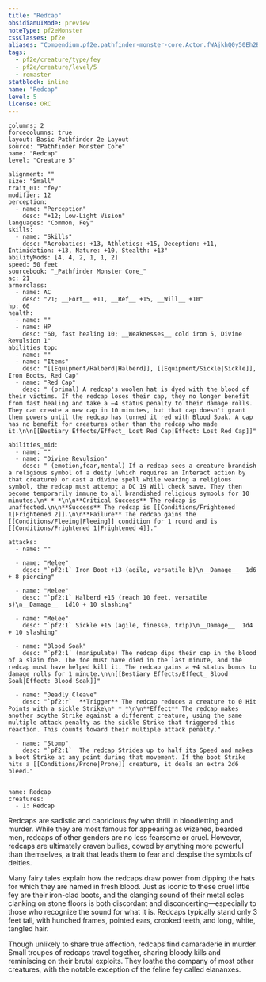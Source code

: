 ```yaml
---
title: "Redcap"
obsidianUIMode: preview
noteType: pf2eMonster
cssClasses: pf2e
aliases: "Compendium.pf2e.pathfinder-monster-core.Actor.fWAjkhQ0y50Eh2BT" 
tags:
  - pf2e/creature/type/fey
  - pf2e/creature/level/5
  - remaster
statblock: inline
name: "Redcap"
level: 5
license: ORC
---
```


```statblock
columns: 2
forcecolumns: true
layout: Basic Pathfinder 2e Layout
source: "Pathfinder Monster Core"
name: "Redcap"
level: "Creature 5"

alignment: ""
size: "Small"
trait_01: "fey"
modifier: 12
perception:
  - name: "Perception"
    desc: "+12; Low-Light Vision"
languages: "Common, Fey"
skills:
  - name: "Skills"
    desc: "Acrobatics: +13, Athletics: +15, Deception: +11, Intimidation: +13, Nature: +10, Stealth: +13"
abilityMods: [4, 4, 2, 1, 1, 2]
speed: 50 feet
sourcebook: "_Pathfinder Monster Core_"
ac: 21
armorclass:
  - name: AC
    desc: "21; __Fort__ +11, __Ref__ +15, __Will__ +10"
hp: 60
health:
  - name: ""
  - name: HP
    desc: "60, fast healing 10; __Weaknesses__ cold iron 5, Divine Revulsion 1"
abilities_top:
  - name: ""
  - name: "Items"
    desc: "[[Equipment/Halberd|Halberd]], [[Equipment/Sickle|Sickle]], Iron Boots, Red Cap"
  - name: "Red Cap"
    desc: " (primal) A redcap's woolen hat is dyed with the blood of their victims. If the redcap loses their cap, they no longer benefit from fast healing and take a –4 status penalty to their damage rolls. They can create a new cap in 10 minutes, but that cap doesn't grant them powers until the redcap has turned it red with Blood Soak. A cap has no benefit for creatures other than the redcap who made it.\n\n[[Bestiary Effects/Effect_ Lost Red Cap|Effect: Lost Red Cap]]"

abilities_mid:
  - name: ""
  - name: "Divine Revulsion"
    desc: " (emotion,fear,mental) If a redcap sees a creature brandish a religious symbol of a deity (which requires an Interact action by that creature) or cast a divine spell while wearing a religious symbol, the redcap must attempt a DC 19 Will check save. They then become temporarily immune to all brandished religious symbols for 10 minutes.\n* * *\n\n**Critical Success** The redcap is unaffected.\n\n**Success** The redcap is [[Conditions/Frightened 1|Frightened 2]].\n\n**Failure** The redcap gains the [[Conditions/Fleeing|Fleeing]] condition for 1 round and is [[Conditions/Frightened 1|Frightened 4]]."

attacks:
  - name: ""

  - name: "Melee"
    desc: "`pf2:1` Iron Boot +13 (agile, versatile b)\n__Damage__  1d6 + 8 piercing"

  - name: "Melee"
    desc: "`pf2:1` Halberd +15 (reach 10 feet, versatile s)\n__Damage__  1d10 + 10 slashing"

  - name: "Melee"
    desc: "`pf2:1` Sickle +15 (agile, finesse, trip)\n__Damage__  1d4 + 10 slashing"

  - name: "Blood Soak"
    desc: "`pf2:1` (manipulate) The redcap dips their cap in the blood of a slain foe. The foe must have died in the last minute, and the redcap must have helped kill it. The redcap gains a +4 status bonus to damage rolls for 1 minute.\n\n[[Bestiary Effects/Effect_ Blood Soak|Effect: Blood Soak]]"

  - name: "Deadly Cleave"
    desc: "`pf2:r`  **Trigger** The redcap reduces a creature to 0 Hit Points with a sickle Strike\n* * *\n\n**Effect** The redcap makes another scythe Strike against a different creature, using the same multiple attack penalty as the sickle Strike that triggered this reaction. This counts toward their multiple attack penalty."

  - name: "Stomp"
    desc: "`pf2:1`  The redcap Strides up to half its Speed and makes a boot Strike at any point during that movement. If the boot Strike hits a [[Conditions/Prone|Prone]] creature, it deals an extra 2d6 bleed."
 
```

```encounter-table
name: Redcap
creatures:
  - 1: Redcap
```



Redcaps are sadistic and capricious fey who thrill in bloodletting and murder. While they are most famous for appearing as wizened, bearded men, redcaps of other genders are no less fearsome or cruel. However, redcaps are ultimately craven bullies, cowed by anything more powerful than themselves, a trait that leads them to fear and despise the symbols of deities.

Many fairy tales explain how the redcaps draw power from dipping the hats for which they are named in fresh blood. Just as iconic to these cruel little fey are their iron-clad boots, and the clanging sound of their metal soles clanking on stone floors is both discordant and disconcerting—especially to those who recognize the sound for what it is. Redcaps typically stand only 3 feet tall, with hunched frames, pointed ears, crooked teeth, and long, white, tangled hair.

Though unlikely to share true affection, redcaps find camaraderie in murder. Small troupes of redcaps travel together, sharing bloody kills and reminiscing on their brutal exploits. They loathe the company of most other creatures, with the notable exception of the feline fey called elananxes.

